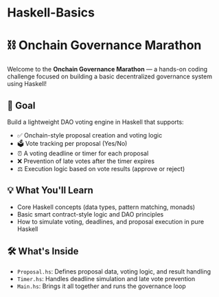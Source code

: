# Haskell-Basics 
# ⛓️ Onchain Governance Marathon

Welcome to the **Onchain Governance Marathon** — a hands-on coding challenge focused on building a basic decentralized governance system using Haskell!

## 🏁 Goal 

Build a lightweight DAO voting engine in Haskell that supports:

- ✅ Onchain-style proposal creation and voting logic
- 🗳️ Vote tracking per proposal (Yes/No)
- ⏰ A voting deadline or timer for each proposal
- ❌ Prevention of late votes after the timer expires
- ⚖️ Execution logic based on vote results (approve or reject)

## 💡 What You'll Learn

- Core Haskell concepts (data types, pattern matching, monads)
- Basic smart contract-style logic and DAO principles
- How to simulate voting, deadlines, and proposal execution in pure Haskell

## 🛠️ What's Inside

- `Proposal.hs`: Defines proposal data, voting logic, and result handling
- `Timer.hs`: Handles deadline simulation and late vote prevention
- `Main.hs`: Brings it all together and runs the governance loop

